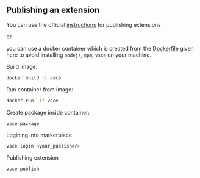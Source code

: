 ## Publishing an extension

You can use the official [instructions](https://code.visualstudio.com/api/working-with-extensions/publishing-extension) for publishing extensions

or

you can use a docker container which is created from the [Dockerfile](https://raw.githubusercontent.com/gozoro/vscode-greybird-theme/main/Dockerfile) given here  to avoid installing `nodejs`, `npm`, `vsce` on your machine.

Build image:

```bash
docker build -t vsce .
```

Run container from image:

```bash
docker run -it vsce
```

Create package inside container:

```bash
vsce package
```

Logining into markerplace

```bash
vsce login <your_publisher>
```

Publishing extension

```bash
vsce publish
```
